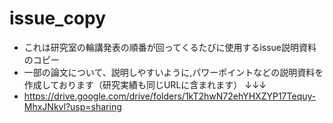 # issue_copy
- これは研究室の輪講発表の順番が回ってくるたびに使用するissue説明資料のコピー
- 一部の論文について、説明しやすいように,パワーポイントなどの説明資料を作成しております（研究実績も同じURLに含まれます） ↓↓↓
- https://drive.google.com/drive/folders/1kT2hwN72ehYHXZYP17Tequy-MhxJNkvl?usp=sharing
